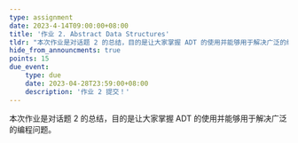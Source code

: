 ```yaml
---
type: assignment
date: 2023-4-14T09:00:00+08:00
title: '作业 2. Abstract Data Structures'
tldr: "本次作业是对话题 2 的总结，目的是让大家掌握 ADT 的使用并能够用于解决广泛的编程问题。"
hide_from_announcments: true
points: 15
due_event:
    type: due
    date: 2023-04-28T23:59:00+08:00
    description: '作业 2 提交！'
---
```


本次作业是对话题 2 的总结，目的是让大家掌握 ADT 的使用并能够用于解决广泛的编程问题。
